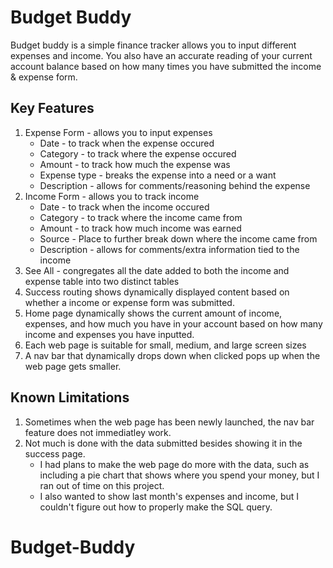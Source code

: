 # Budget Buddy

Budget buddy is a simple finance tracker allows you to input different expenses and income. You also have an accurate reading of your current account balance based on how many times you have submitted the income & expense form.

## Key Features

1. Expense Form - allows you to input expenses
    - Date - to track when the expense occured
    - Category - to track where the expense occured
    - Amount - to track how much the expense was
    - Expense type - breaks the expense into a need or a want
    - Description - allows for comments/reasoning behind the expense
2. Income Form - allows you to track income
    - Date - to track when the income occured
    - Category - to track where the income came from
    - Amount - to track how much income was earned
    - Source - Place to further break down where the income came from
    - Description - allows for comments/extra information tied to the income
3. See All - congregates all the date added to both the income and expense table into two distinct tables
4. Success routing shows dynamically displayed content based on whether a income or expense form was submitted.
5. Home page dynamically shows the current amount of income, expenses, and how much you have in your account based on how many income and expenses you have inputted.
6. Each web page is suitable for small, medium, and large screen sizes
7. A nav bar that dynamically drops down when clicked pops up when the web page gets smaller.

## Known Limitations

1. Sometimes when the web page has been newly launched, the nav bar feature does not immediatley work.
2. Not much is done with the data submitted besides showing it in the success page.
    - I had plans to make the web page do more with the data, such as including a pie chart that shows where you spend your money, but I ran out of time on this project.
    - I also wanted to show last month's expenses and income, but I couldn't figure out how to properly make the SQL query.
# Budget-Buddy
